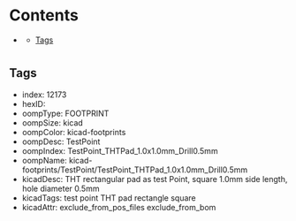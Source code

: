 



Contents
========

* [](#)
	* [Tags](#tags)

# 

## Tags

- index: 12173
- hexID: 
- oompType: FOOTPRINT
- oompSize: kicad
- oompColor: kicad-footprints
- oompDesc: TestPoint
- oompIndex: TestPoint_THTPad_1.0x1.0mm_Drill0.5mm
- oompName: kicad-footprints/TestPoint/TestPoint_THTPad_1.0x1.0mm_Drill0.5mm
- kicadDesc: THT rectangular pad as test Point, square 1.0mm side length, hole diameter 0.5mm
- kicadTags: test point THT pad rectangle square
- kicadAttr: exclude_from_pos_files exclude_from_bom
